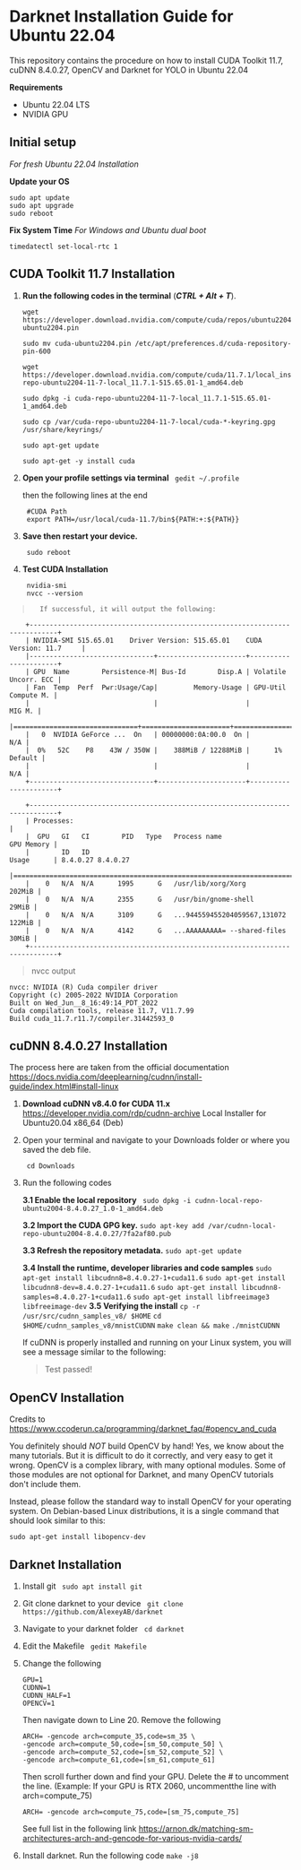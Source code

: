 # Darknet Installation Guide for Ubuntu 22.04
This repository contains the procedure on how to install CUDA Toolkit 11.7, cuDNN  8.4.0.27, OpenCV and Darknet for YOLO in Ubuntu 22.04 

**Requirements**
 - Ubuntu 22.04 LTS
 - NVIDIA GPU
 

## Initial setup
*For fresh Ubuntu 22.04 Installation*

**Update your OS**

	sudo apt update
	sudo apt upgrade
	sudo reboot

**Fix System Time**
*For Windows and Ubuntu dual boot*

    timedatectl set-local-rtc 1



## CUDA Toolkit 11.7 Installation
1. **Run the following codes in the terminal** (***CTRL + Alt + T***).
	```
	wget https://developer.download.nvidia.com/compute/cuda/repos/ubuntu2204/x86_64/cuda-ubuntu2204.pin
	```
	```
	sudo mv cuda-ubuntu2204.pin /etc/apt/preferences.d/cuda-repository-pin-600
	```
	```
	wget https://developer.download.nvidia.com/compute/cuda/11.7.1/local_installers/cuda-repo-ubuntu2204-11-7-local_11.7.1-515.65.01-1_amd64.deb
	```
	```
	sudo dpkg -i cuda-repo-ubuntu2204-11-7-local_11.7.1-515.65.01-1_amd64.deb
	```
	```
	sudo cp /var/cuda-repo-ubuntu2204-11-7-local/cuda-*-keyring.gpg /usr/share/keyrings/
	```
	```
	sudo apt-get update
	```
	```
	sudo apt-get -y install cuda
	```

2. **Open your profile settings via terminal**
``` gedit ~/.profile```

	then the following lines at the end

	    #CUDA Path
	    export PATH=/usr/local/cuda-11.7/bin${PATH:+:${PATH}}

3. **Save then restart your device.**
		
		sudo reboot

4. **Test CUDA Installation**

		nvidia-smi
		nvcc --version

> 		If successful, it will output the following:

		+-----------------------------------------------------------------------------+
		| NVIDIA-SMI 515.65.01    Driver Version: 515.65.01    CUDA Version: 11.7     |
		|-------------------------------+----------------------+----------------------+
		| GPU  Name        Persistence-M| Bus-Id        Disp.A | Volatile Uncorr. ECC |
		| Fan  Temp  Perf  Pwr:Usage/Cap|         Memory-Usage | GPU-Util  Compute M. |
		|                               |                      |               MIG M. |
		|===============================+======================+======================|
		|   0  NVIDIA GeForce ...  On   | 00000000:0A:00.0  On |                  N/A |
		|  0%   52C    P8    43W / 350W |    388MiB / 12288MiB |      1%      Default |
		|                               |                      |                  N/A |
		+-------------------------------+----------------------+----------------------+
		                                                                               
		+-----------------------------------------------------------------------------+
		| Processes:                                                                  |
		|  GPU   GI   CI        PID   Type   Process name                  GPU Memory |
		|        ID   ID                                                   Usage      | 8.4.0.27 8.4.0.27
		|=============================================================================|
		|    0   N/A  N/A      1995      G   /usr/lib/xorg/Xorg                202MiB |
		|    0   N/A  N/A      2355      G   /usr/bin/gnome-shell               29MiB |
		|    0   N/A  N/A      3109      G   ...944559455204059567,131072      122MiB |
		|    0   N/A  N/A      4142      G   ...AAAAAAAAA= --shared-files       30MiB |
		+-----------------------------------------------------------------------------+


> nvcc output


    nvcc: NVIDIA (R) Cuda compiler driver
    Copyright (c) 2005-2022 NVIDIA Corporation
    Built on Wed_Jun__8_16:49:14_PDT_2022
    Cuda compilation tools, release 11.7, V11.7.99
    Build cuda_11.7.r11.7/compiler.31442593_0


## cuDNN 8.4.0.27 Installation
The process here are taken from the official documentation
https://docs.nvidia.com/deeplearning/cudnn/install-guide/index.html#install-linux
1. **Download cuDNN v8.4.0 for CUDA 11.x**
https://developer.nvidia.com/rdp/cudnn-archive
	Local Installer for Ubuntu20.04 x86_64 (Deb)

2. Open your terminal and navigate to your Downloads folder or where you saved the deb file.

	    cd Downloads
	    
 3. Run the following codes
	
	**3.1 Enable the local repository**
	 ``` sudo dpkg -i cudnn-local-repo-ubuntu2004-8.4.0.27_1.0-1_amd64.deb```
	 
	 **3.2 Import the CUDA GPG key.**
	```sudo apt-key add /var/cudnn-local-repo-ubuntu2004-8.4.0.27/7fa2af80.pub```

	**3.3 Refresh the repository metadata.**
	```sudo apt-get update```
	
	**3.4 Install the runtime, developer libraries and code samples**
	```sudo apt-get install libcudnn8=8.4.0.27-1+cuda11.6```
	```sudo apt-get install libcudnn8-dev=8.4.0.27-1+cuda11.6```
	```sudo apt-get install libcudnn8-samples=8.4.0.27-1+cuda11.6```
	```sudo apt-get install libfreeimage3 libfreeimage-dev```
	**3.5 Verifying the install**
	```cp -r /usr/src/cudnn_samples_v8/ $HOME```
	```cd  $HOME/cudnn_samples_v8/mnistCUDNN```
	```make clean && make```
	```./mnistCUDNN```


	If cuDNN is properly installed and running on your Linux system, you will see a message similar to the following:
	> Test passed!
	
## OpenCV Installation
Credits to https://www.ccoderun.ca/programming/darknet_faq/#opencv_and_cuda

You definitely should  _NOT_  build OpenCV by hand! Yes, we know about the many tutorials. But it is difficult to do it correctly, and very easy to get it wrong. OpenCV is a complex library, with many optional modules. Some of those modules are not optional for Darknet, and many OpenCV tutorials don't include them.

Instead, please follow the standard way to install OpenCV for your operating system. On Debian-based Linux distributions, it is a single command that should look similar to this:

    sudo apt-get install libopencv-dev
    
## Darknet Installation

1. Install git
``` sudo apt install git```

2. Git clone darknet to your device
``` git clone https://github.com/AlexeyAB/darknet```

3. Navigate to your darknet folder
``` cd darknet```

4. Edit the Makefile
``` gedit Makefile```

5. Change the following
	```
	GPU=1
	CUDNN=1
	CUDNN_HALF=1
	OPENCV=1
	```
	Then navigate down to Line 20. Remove the following
	```
	ARCH= -gencode arch=compute_35,code=sm_35 \
    -gencode arch=compute_50,code=[sm_50,compute_50] \
    -gencode arch=compute_52,code=[sm_52,compute_52] \
	-gencode arch=compute_61,code=[sm_61,compute_61]
	```
	
	Then scroll further down and find your GPU.
	Delete the # to uncomment the line. 
	(Example: If your GPU is RTX 2060, uncommentthe line with arch=compute_75)

	  ```ARCH= -gencode arch=compute_75,code=[sm_75,compute_75]```
	   
	See full list in the following link
	https://arnon.dk/matching-sm-architectures-arch-and-gencode-for-various-nvidia-cards/



6. Install darknet. Run the following code
```make -j8```


